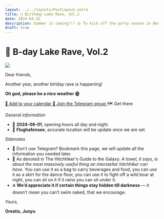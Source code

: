 ```yaml
---
layout: ../../layouts/PostLayout.astro
title: 🪩 Birthday Lake Rave, Vol.2
date: 2024-04-25
description: Summer is coming!!! 🌞 To kick off the party season in Berlin, join our birthday lake rave party.  
draft: true
---
```


# 🪩 B-day Lake Rave, Vol.2 

<img class="filter" src="/images/bparty.jpg"  />

Dear friends,

Another year, another birtday rave is happening!

**Oh god, please be a nice weather 🌞**


<a class="button" href="/files/event.ics">
  📆 Add to your calendar
</a>


<a class="button" href="https://t.me/+ebDL5UlWtbI2YThi">
  💬 Join the Telegram group
</a>

<a class="button button--disabled">
  🗺️ Get there
</a>

*General information*

- 📅 **2024-06-01**, opening hours all day and night.
- 📍 **Flughafensee**, accurate location will be update once we are set. 


*Sidenotes*
- 🔖 Don't use Telegram? Bookmark this page, we will update all the information you needed later.
- 🧺 As denoted in The Hitchhiker's Guide to the Galaxy: *A towel, it says, is about the most massively useful thing an interstellar hitchhiker can have.* You can use it as a bag to carry beverages and food, you can use it as a skirt for the dance floor, you can use it to fight off a wild boar at night, you can sit on it if it rains you can sit under it.
- ❄️ **We’d appreciate it if certain things stay hidden till darkness** — it doesn’t mean you can’t swim naked, that we encourage.


*Yours,*

**Orestis, Junyu**


